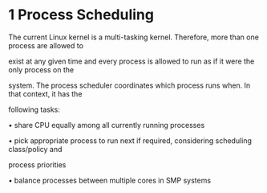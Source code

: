 # 1 Process Scheduling

The current Linux kernel is a multi-tasking kernel. Therefore, more than one process are allowed to

exist at any given time and every process is allowed to run as if it were the only process on the

system. The process scheduler coordinates which process runs when. In that context, it has the

following tasks:

• share CPU equally among all currently running processes

• pick appropriate process to run next if required, considering scheduling class\/policy and

process priorities

• balance processes between multiple cores in SMP systems

